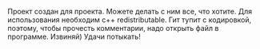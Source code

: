 Проект создан для проекта. Можете делать с ним все, что хотите.
Для использования необходим c++ redistributable.
Гит тупит с кодировкой, поэтому, чтобы прочесть комментарии, надо открыть файл в программе. Извиняй)
Удачи потыкать!
